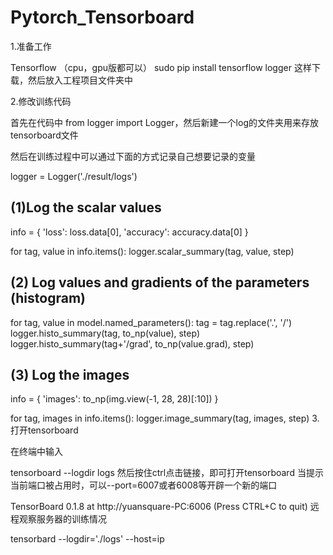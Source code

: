 # Pytorch_Tensorboard


1.准备工作

Tensorflow （cpu，gpu版都可以） sudo pip install tensorflow logger 这样下载，然后放入工程项目文件夹中

2.修改训练代码

首先在代码中 from logger import Logger，然后新建一个log的文件夹用来存放tensorboard文件

然后在训练过程中可以通过下面的方式记录自己想要记录的变量

logger = Logger('./result/logs')

## (1)Log the scalar values

info = { 'loss': loss.data[0], 'accuracy': accuracy.data[0] }

for tag, value in info.items(): logger.scalar_summary(tag, value, step)


##  (2) Log values and gradients of the parameters (histogram)

for tag, value in model.named_parameters(): tag = tag.replace('.', '/') logger.histo_summary(tag, to_np(value), step) logger.histo_summary(tag+'/grad', to_np(value.grad), step)


##  (3) Log the images

info = { 'images': to_np(img.view(-1, 28, 28)[:10]) }

for tag, images in info.items(): logger.image_summary(tag, images, step) 3.打开tensorboard

在终端中输入

tensorboard --logdir logs 然后按住ctrl点击链接，即可打开tensorboard  当提示当前端口被占用时，可以--port=6007或者6008等开辟一个新的端口

TensorBoard 0.1.8 at http://yuansquare-PC:6006 (Press CTRL+C to quit) 远程观察服务器的训练情况

tensorbard --logdir='./logs' --host=ip
